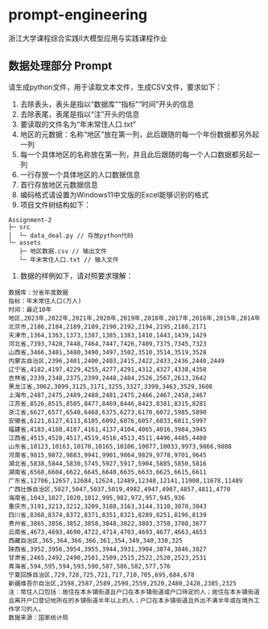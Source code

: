 # prompt-engineering
 浙江大学课程综合实践Ⅱ大模型应用与实践课程作业

## 数据处理部分 Prompt

请生成python文件，用于读取文本文件，生成CSV文件，要求如下：
1. 去除表头，表头是指以“数据库”“指标”“时间”开头的信息
2. 去除表尾，表尾是指以“注”开头的信息
3. 要读取的文件名为“年末常住人口.txt”
4. 地区的元数据：名称“地区”放在第一列，此后跟随的每一个年份数据都另外起一列
5. 每一个具体地区的名称放在第一列，并且此后跟随的每一个人口数据都另起一列
6. 一行存放一个具体地区的人口数据信息
7. 首行存放地区元数据信息
8. 编码格式请设置为Windows11中文版的Excel能够识别的格式
9. 项目文件树结构如下：
```
Assignment-2
├─ src
│  └─ data_deal.py // 存放python代码
└─ assets
   ├─ 地区数据.csv // 输出文件
   └─ 年末常住人口.txt // 输入文件
```
1. 数据的样例如下，请对照要求理解：
```
数据库：分省年度数据
指标：年末常住人口(万人)
时间：最近10年
地区,2023年,2022年,2021年,2020年,2019年,2018年,2017年,2016年,2015年,2014年
北京市,2186,2184,2189,2189,2190,2192,2194,2195,2188,2171
天津市,1364,1363,1373,1387,1385,1383,1410,1443,1439,1429
河北省,7393,7420,7448,7464,7447,7426,7409,7375,7345,7323
山西省,3466,3481,3480,3490,3497,3502,3510,3514,3519,3528
内蒙古自治区,2396,2401,2400,2403,2415,2422,2433,2436,2440,2449
辽宁省,4182,4197,4229,4255,4277,4291,4312,4327,4338,4358
吉林省,2339,2348,2375,2399,2448,2484,2526,2567,2613,2642
黑龙江省,3062,3099,3125,3171,3255,3327,3399,3463,3529,3608
上海市,2487,2475,2489,2488,2481,2475,2466,2467,2458,2467
江苏省,8526,8515,8505,8477,8469,8446,8423,8381,8315,8281
浙江省,6627,6577,6540,6468,6375,6273,6170,6072,5985,5890
安徽省,6121,6127,6113,6105,6092,6076,6057,6033,6011,5997
福建省,4183,4188,4187,4161,4137,4104,4065,4016,3984,3945
江西省,4515,4528,4517,4519,4516,4513,4511,4496,4485,4480
山东省,10123,10163,10170,10165,10106,10077,10033,9973,9866,9808
河南省,9815,9872,9883,9941,9901,9864,9829,9778,9701,9645
湖北省,5838,5844,5830,5745,5927,5917,5904,5885,5850,5816
湖南省,6568,6604,6622,6645,6640,6635,6633,6625,6615,6611
广东省,12706,12657,12684,12624,12489,12348,12141,11908,11678,11489
广西壮族自治区,5027,5047,5037,5019,4982,4947,4907,4857,4811,4770
海南省,1043,1027,1020,1012,995,982,972,957,945,936
重庆市,3191,3213,3212,3209,3188,3163,3144,3110,3070,3043
四川省,8368,8374,8372,8371,8351,8321,8289,8251,8196,8139
贵州省,3865,3856,3852,3858,3848,3822,3803,3758,3708,3677
云南省,4673,4693,4690,4722,4714,4703,4693,4677,4663,4653
西藏自治区,365,364,366,366,361,354,349,340,330,325
陕西省,3952,3956,3954,3955,3944,3931,3904,3874,3846,3827
甘肃省,2465,2492,2490,2501,2509,2515,2522,2520,2523,2531
青海省,594,595,594,593,590,587,586,582,577,576
宁夏回族自治区,729,728,725,721,717,710,705,695,684,678
新疆维吾尔自治区,2598,2587,2589,2590,2559,2520,2480,2428,2385,2325
注：常住人口包括：居住在本乡镇街道且户口在本乡镇街道或户口待定的人；居住在本乡镇街道且离开户口登记地所在的乡镇街道半年以上的人；户口在本乡镇街道且外出不满半年或在境外工作学习的人。
数据来源：国家统计局
```